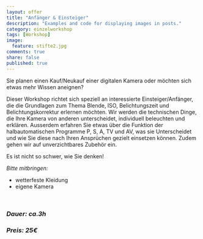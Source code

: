 ```yaml
---
layout: offer
title: "Anfänger & Einsteiger"
description: "Examples and code for displaying images in posts."
category: einzelworkshop
tags: [Workshop]
image:
  feature: stifte2.jpg
comments: true
share: false
published: true
---
```


Sie planen einen Kauf/Neukauf einer digitalen Kamera oder möchten sich etwas mehr Wissen aneignen?

Dieser Workshop richtet sich speziell an interessierte Einsteiger/Anfänger, die die Grundlagen zum Thema Blende, ISO, Belichtungszeit und Belichtungskorrektur erlernen möchten. 
Wir werden die technischen Dinge, die Ihre Kamera von anderen unterscheidet, individuell beleuchten und erklären. 
Ausserdem erfahren Sie etwas über die Funktion der halbautomatischen Programme P, S, A, TV und AV, was sie Unterscheidet und wie Sie diese nach Ihren Ansprüchen gezielt einsetzen können. Zudem gehen wir auf unverzichtbares Zubehör ein.

Es ist nicht so schwer, wie Sie denken!

*Bitte mitbringen:*

* wetterfeste Kleidung
* eigene Kamera  
 
  


    




### *Dauer: ca.3h*

### *Preis: 25€*